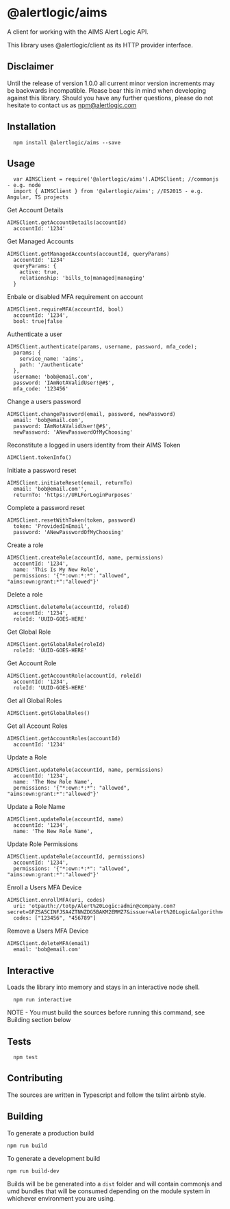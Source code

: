   @alertlogic/aims
=========

A client for working with the AIMS Alert Logic API.

This library uses @alertlogic/client as its HTTP provider interface.

## Disclaimer

Until the release of version 1.0.0 all current minor version increments may be backwards incompatible. Please bear this in mind when developing against this library. Should you have any further questions, please do not hesitate to contact us as [npm@alertlogic.com](mailto:npm@alertlogic.com)

## Installation

      npm install @alertlogic/aims --save

## Usage

      var AIMSClient = require('@alertlogic/aims').AIMSClient; //commonjs - e.g. node
      import { AIMSClient } from '@alertlogic/aims'; //ES2015 - e.g. Angular, TS projects

  Get Account Details

    AIMSClient.getAccountDetails(accountId)
      accountId: '1234'
  
  Get Managed Accounts

    AIMSClient.getManagedAccounts(accountId, queryParams)
      accountId: '1234'
      queryParams: {
        active: true,
        relationship: 'bills_to|managed|managing'
      }

  Enbale or disabled MFA requirement on account

    AIMSClient.requireMFA(accountId, bool)
      accountId: '1234',
      bool: true|false
  
  Authenticate a user

    AIMSClient.authenticate(params, username, password, mfa_code);
      params: {
        service_name: 'aims',
        path: '/authenticate'
      },
      username: 'bob@email.com',
      password: 'IAmNotAValidUser!@#$',
      mfa_code: '123456'
  
  Change a users password

    AIMSClient.changePassword(email, password, newPassword)
      email: 'bob@email.com',
      password: IAmNotAValidUser!@#$',
      newPassword: 'ANewPasswordOfMyChoosing'
  
  Reconstitute a logged in users identity from their AIMS Token

    AIMClient.tokenInfo()
  
  Initiate a password reset

    AIMSClient.initiateReset(email, returnTo)
      email: 'bob@email.com'',
      returnTo: 'https://URLForLoginPurposes'
  
  Complete a password reset

    AIMSClient.resetWithToken(token, password)
      token: 'ProvidedInEmail',
      password: 'ANewPasswordOfMyChoosing'
  
  Create a role

    AIMSClient.createRole(accountId, name, permissions)
      accountId: '1234',
      name: 'This Is My New Role',
      permissions: '{"*:own:*:*": "allowed", "aims:own:grant:*":"allowed"}'
  
  Delete a role

    AIMSClient.deleteRole(accountId, roleId)
      accountId: '1234',
      roleId: 'UUID-GOES-HERE'
  
  Get Global Role

    AIMSClient.getGlobalRole(roleId)
      roleId: 'UUID-GOES-HERE'
  
  Get Account Role

    AIMSClient.getAccountRole(accountId, roleId)
      accountId: '1234',
      roleId: 'UUID-GOES-HERE'
  
  Get all Global Roles

    AIMSClient.getGlobalRoles()
  
  Get all Account Roles
  
    AIMSClient.getAccountRoles(accountId)
      accountId: '1234'
  
  Update a Role

    AIMSClient.updateRole(accountId, name, permissions)
      accountId: '1234',
      name: 'The New Role Name',
      permissions: '{"*:own:*:*": "allowed", "aims:own:grant:*":"allowed"}'
  
  Update a Role Name

    AIMSClient.updateRole(accountId, name)
      accountId: '1234',
      name: 'The New Role Name',
  
  Update Role Permissions

    AIMSClient.updateRole(accountId, permissions)
      accountId: '1234',
      permissions: '{"*:own:*:*": "allowed", "aims:own:grant:*":"allowed"}'
  
  Enroll a Users MFA Device

    AIMSClient.enrollMFA(uri, codes)
      uri: 'otpauth://totp/Alert%20Logic:admin@company.com?secret=GFZSA5CINFJSA4ZTNNZDG5BAKM2EMMZ7&issuer=Alert%20Logic&algorithm=SHA1',
      codes: ["123456", "456789"]
  
  Remove a Users MFA Device

    AIMSClient.deleteMFA(email)
      email: 'bob@email.com'
        

## Interactive

  Loads the library into memory and stays in an interactive node shell.
  
      npm run interactive

  NOTE - You must build the sources before running this command, see Building section below

## Tests

      npm test

## Contributing

The sources are written in Typescript and follow the tslint airbnb style.

## Building

To generate a production build

    npm run build

To generate a development build

    npm run build-dev

Builds will be be generated into a `dist` folder and will contain commonjs and umd bundles that will be consumed depending on the module system in whichever environment you are using.
